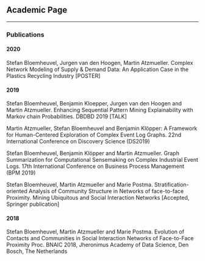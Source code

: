 ## Academic Page

---

### Publications 

#### 2020

Stefan Bloemheuvel, Jurgen van den Hoogen, Martin Atzmueller. Complex Network Modeling of Supply & Demand Data: An Application Case in the Plastics Recycling Industry [POSTER]

#### 2019

Stefan Bloemheuvel, Benjamin Kloepper, Jurgen van den Hoogen and Martin Atzmueller. Enhancing Sequential Pattern Mining Explainability with Markov chain Probabilities. DBDBD 2019 [TALK]

Martin Atzmueller, Stefan Bloemheuvel and Benjamin Klöpper: A Framework for Human-Centered Exploration of Complex Event Log Graphs. 22nd International Conference on Discovery Science (DS2019)

Stefan Bloemheuvel, Benjamin Klöpper and Martin Atzmueller. Graph Summarization for Computational Sensemaking on Complex Industrial Event Logs. 17th International Conference on Business Process Management (BPM 2019)

Stefan Bloemheuvel, Martin Atzmueller and Marie Postma. Stratification-oriented Analysis of Community Structure in Networks of face-to-face Proximity. Mining Ubiquitous and Social Interaction Networks [Accepted, Springer publication]

#### 2018

Stefan Bloemheuvel, Martin Atzmueller and Marie Postma. Evolution of Contacts and Communities in Social Interaction Networks of Face-to-Face Proximity Proc. BNAIC 2018, Jheronimus Academy of Data Science, Den Bosch, The Netherlands

